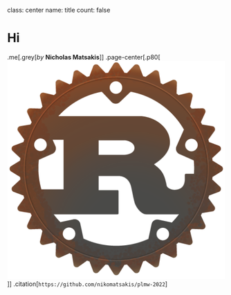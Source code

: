 class: center
name: title
count: false

# Hi

.me[.grey[*by* **Nicholas Matsakis**]]
.page-center[.p80[![Rust Logo](content/images/rust-logo-512x512.png)]]
.citation[`https://github.com/nikomatsakis/plmw-2022`]

